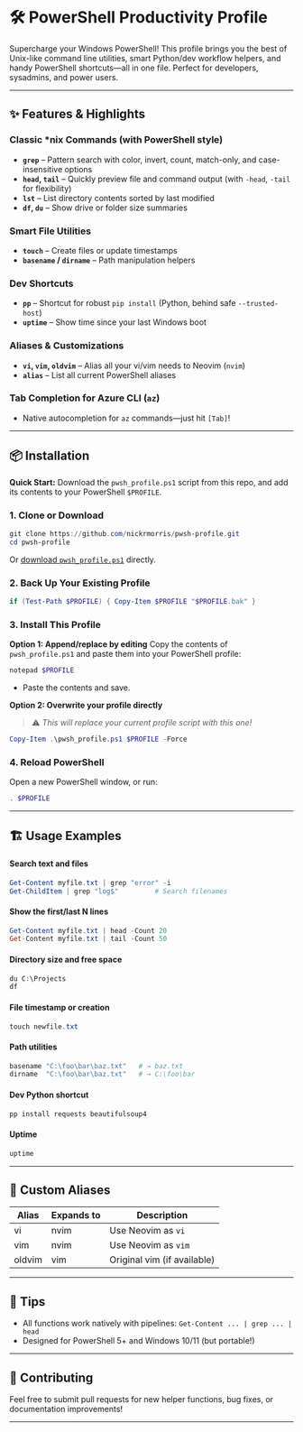 # 🛠️ PowerShell Productivity Profile

Supercharge your Windows PowerShell!
This profile brings you the best of Unix-like command line utilities, smart Python/dev workflow helpers, and handy PowerShell shortcuts—all in one file. Perfect for developers, sysadmins, and power users.

---

## ✨ Features & Highlights

### Classic \*nix Commands (with PowerShell style)

* **`grep`** – Pattern search with color, invert, count, match-only, and case-insensitive options
* **`head`, `tail`** – Quickly preview file and command output (with `-head`, `-tail` for flexibility)
* **`lst`** – List directory contents sorted by last modified
* **`df`, `du`** – Show drive or folder size summaries

### Smart File Utilities

* **`touch`** – Create files or update timestamps
* **`basename` / `dirname`** – Path manipulation helpers

### Dev Shortcuts

* **`pp`** – Shortcut for robust `pip install` (Python, behind safe `--trusted-host`)
* **`uptime`** – Show time since your last Windows boot

### Aliases & Customizations

* **`vi`, `vim`, `oldvim`** – Alias all your vi/vim needs to Neovim (`nvim`)
* **`alias`** – List all current PowerShell aliases

### Tab Completion for Azure CLI (`az`)

* Native autocompletion for `az` commands—just hit `[Tab]`!

---

## 📦 Installation

**Quick Start:**
Download the `pwsh_profile.ps1` script from this repo, and add its contents to your PowerShell `$PROFILE`.

### 1. Clone or Download

```powershell
git clone https://github.com/nickrmorris/pwsh-profile.git
cd pwsh-profile
```

Or [download `pwsh_profile.ps1`](./pwsh_profile.ps1) directly.

### 2. Back Up Your Existing Profile

```powershell
if (Test-Path $PROFILE) { Copy-Item $PROFILE "$PROFILE.bak" }
```

### 3. Install This Profile

**Option 1: Append/replace by editing**
Copy the contents of `pwsh_profile.ps1` and paste them into your PowerShell profile:

```powershell
notepad $PROFILE
```

* Paste the contents and save.

**Option 2: Overwrite your profile directly**

> ⚠️ *This will replace your current profile script with this one!*

```powershell
Copy-Item .\pwsh_profile.ps1 $PROFILE -Force
```

### 4. Reload PowerShell

Open a new PowerShell window, or run:

```powershell
. $PROFILE
```

---

## 🏗️ Usage Examples

#### Search text and files

```powershell
Get-Content myfile.txt | grep "error" -i
Get-ChildItem | grep "log$"         # Search filenames
```

#### Show the first/last N lines

```powershell
Get-Content myfile.txt | head -Count 20
Get-Content myfile.txt | tail -Count 50
```

#### Directory size and free space

```powershell
du C:\Projects
df
```

#### File timestamp or creation

```powershell
touch newfile.txt
```

#### Path utilities

```powershell
basename "C:\foo\bar\baz.txt"   # → baz.txt
dirname  "C:\foo\bar\baz.txt"   # → C:\foo\bar
```

#### Dev Python shortcut

```powershell
pp install requests beautifulsoup4
```

#### Uptime

```powershell
uptime
```

---

## 🧩 Custom Aliases

| Alias  | Expands to | Description                 |
| ------ | ---------- | --------------------------- |
| vi     | nvim       | Use Neovim as `vi`          |
| vim    | nvim       | Use Neovim as `vim`         |
| oldvim | vim        | Original vim (if available) |

---

## 📝 Tips

* All functions work natively with pipelines:
  `Get-Content ... | grep ... | head`
* Designed for PowerShell 5+ and Windows 10/11 (but portable!)

---

## 🤝 Contributing

Feel free to submit pull requests for new helper functions, bug fixes, or documentation improvements!

---

